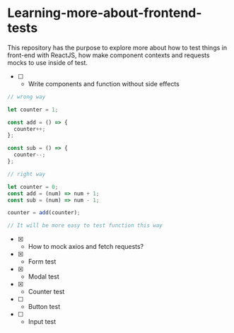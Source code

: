 # Learning-more-about-frontend-tests

This repository has the purpose to explore more about how to test things in front-end with ReactJS, how make component contexts and requests mocks to use inside of test.

- [ ] - Write components and function without side effects

```javascript
// wrong way

let counter = 1;

const add = () => {
  counter++;
};

const sub = () => {
  counter--;
};

// right way

let counter = 0;
const add = (num) => num + 1;
const sub = (num) => num - 1;

counter = add(counter);

// It will be more easy to test function this way
```

- [x] - How to mock axios and fetch requests?
- [x] - Form test
- [x] - Modal test
- [x] - Counter test
- [ ] - Button test
- [ ] - Input test
